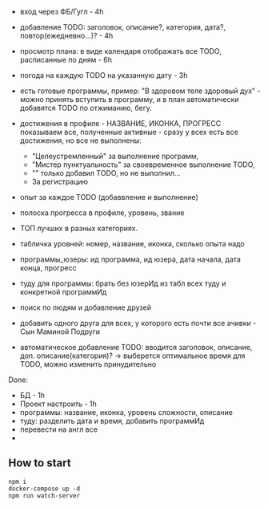 
+ вход через ФБ/Гугл - 4h
+ добавление TODO: заголовок, описание?, категория, дата?, повтор(ежедневно...)? - 4h
+ просмотр плана: в виде календаря отображать все TODO, расписанные по дням - 6h
+ погода на каждую TODO на указанную дату - 3h

+ есть готовые программы, пример: 
	"В здоровом теле здоровый дух" - можно принять вступить в программу, 
	и в план автоматически добавятся TODO по отжиманию, бегу.
+ достижения в профиле - НАЗВАНИЕ, ИКОНКА, ПРОГРЕСС показываем все, полученные активные - сразу у всех есть все достижения, но все не выполнены: 
	- "Целеустремленный" за выполнение программ, 
	- "Мистер пунктуальность" за своевременное выполнение TODO, 
	- "" только добавил TODO, но не выполнил...
	- За регистрацию

+ опыт за каждое TODO (добаввление и выполнение)
+ полоска прогресса в профиле, уровень, звание
+ ТОП лучших в разных категориях.
+ табличка уровней: номер, название, иконка, сколько опыта надо
+ программы_юзеры: ид программа, ид юзера, дата начала, дата конца, прогресс

+ туду для программы: брать без юзерИд из табл всех туду и конкретной программИд

+ поиск по людям и добавление друзей

+ добавить одного друга для всех, у которого есть почти все ачивки - Сын Маминой Подруги


- автоматическое добавление TODO: вводится заголовок, описание, доп. описание(категория)? 
	-> выберется оптимальное время для TODO, можно изменить принудительно

Done:
+ БД - 1h
+ Проект настроить - 1h
+ программы: название, иконка, уровень сложности, описание
+ туду: разделить дата и время, добавить программИд
+ перевести на англ все
+ 
## How to start

```
npm i
docker-compose up -d
npm run watch-server
```
